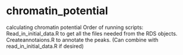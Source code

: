 # chromatin_potential
calculating chromatin potential
Order of running scripts:
Read_in_initial_data.R to get all the files needed from the RDS objects.
Createannotaions.R to annotate the peaks. (Can combine with read_in_initial_data.R if desired)
